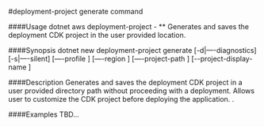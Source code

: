 #deployment-project generate command

####Usage
    dotnet aws deployment-project *-* ** Generates and saves the deployment CDK project in the user provided location.

####Synopsis
    dotnet new deployment-project generate [-d|—-diagnostics] [-s|—-silent] [—-profile <PROFILE>] [—-region <REGION>] [—-project-path <PROJECT-PATH>] [--project-display-name <DISPLAY-NAME>]

####Description
Generates and saves the deployment CDK project in a user provided directory path without proceeding with a deployment. Allows user to customize the CDK project before deploying the application.
.

####Examples
TBD...

